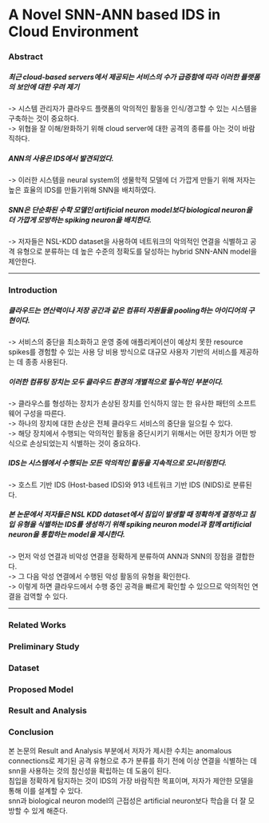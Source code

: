 # A Novel SNN-ANN based IDS in Cloud Environment
### Abstract  
##### 최근 cloud-based servers에서 제공되는 서비스의 수가 급증함에 따라 이러한 플랫폼의 보안에 대한 우려 제기  
-> 시스템 관리자가 클라우드 플랫폼의 악의적인 활동을 인식/경고할 수 있는 시스템을 구축하는 것이 중요하다.  
-> 위협을 잘 이해/완화하기 위해 cloud server에 대한 공격의 종류를 아는 것이 바람직하다.   
##### ANN의 사용은 IDS에서 발견되었다.  
-> 이러한 시스템을 neural system의 생물학적 모델에 더 가깝게 만들기 위해 저자는 높은 효율의 IDS를 만들기위해 SNN을 배치하였다.  
##### SNN은 단순화된 수학 모델인 artificial neuron model보다 biological neuron을 더 가깝게 모방하는 spiking neuron을 배치한다.  
-> 저자들은 NSL-KDD dataset을 사용하여 네트워크의 악의적인 연결을 식별하고 공격 유형으로 분류하는 데 높은 수준의 정확도를 달성하는 hybrid SNN-ANN model을 제안한다.  
***
### Introduction  
##### 클라우드는 연산력이나 저장 공간과 같은 컴퓨터 자원들을 pooling하는 아이디어의 구현이다.  
-> 서비스의 중단을 최소화하고 운영 중에 애플리케이션이 예상치 못한 resource spikes를 경험할 수 있는 사용 당 비용 방식으로 대규모 사용자 기반의 서비스를 제공하는 데 종종 사용된다.  
##### 이러한 컴퓨팅 장치는 모두 클라우드 환경의 개별적으로 필수적인 부분이다.  
-> 클라우스를 형성하는 장치가 손상된 장치를 인식하지 않는 한 유사한 패턴의 소프트웨어 구성을 따른다.  
-> 하나의 장치에 대한 손상은 전체 클라우드 서비스의 중단을 일으킬 수 있다.  
-> 해당 장치에서 수행되는 악의적인 활동을 중단시키기 위해서는 어떤 장치가 어떤 방식으로 손상되었는지 식별하는 것이 중요하다.  
##### IDS는 시스템에서 수행되는 모든 악의적인 활동을 지속적으로 모니터링한다.  
-> 호스트 기반 IDS (Host-based IDS)와 913 네트워크 기반 IDS (NIDS)로 분류된다.  
##### 본 논문에서 저자들은 NSL KDD dataset에서 침입이 발생할 때 정확하게 결정하고 침입 유형을 식별하는 IDS를 생성하기 위해 spiking neuron model과 함께 artificial neuron을 통합하는 model을 제시한다.  
-> 먼저 악성 연결과 비악성 연결을 정확하게 분류하여 ANN과 SNN의 장점을 결합한다.  
-> 그 다음 악성 연결에서 수행된 악성 활동의 유형을 확인한다.  
-> 이렇게 하면 클라우드에서 수행 중인 공격을 빠르게 확인할 수 있으므로 악의적인 연결을 검역할 수 있다.
***
### Related Works  
### Preliminary Study  
### Dataset  
### Proposed Model  

### Result and Analysis  
### Conclusion  
본 논문의 Result and Analysis 부분에서 저자가 제시한 수치는 anomalous connections로 제기된 공격 유형으로 추가 분류를 하기 전에 이상 연결을 식별하는 데 snn을 사용하는 것의 참신성을 확립하는 데 도움이 된다.  
침입을 정확하게 탐지하는 것이 IDS의 가장 바람직한 목표이며, 저자가 제안한 모델을 통해 이를 설계할 수 있다.  
snn과 biological neuron model의 근접성은 artificial neuron보다 학습을 더 잘 모방할 수 있게 해준다.  
